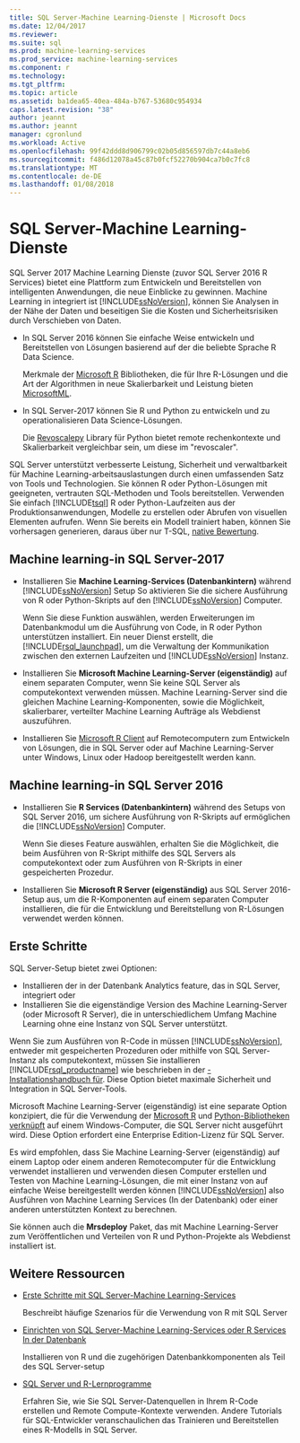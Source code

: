 ```yaml
---
title: SQL Server-Machine Learning-Dienste | Microsoft Docs
ms.date: 12/04/2017
ms.reviewer: 
ms.suite: sql
ms.prod: machine-learning-services
ms.prod_service: machine-learning-services
ms.component: r
ms.technology: 
ms.tgt_pltfrm: 
ms.topic: article
ms.assetid: ba1dea65-40ea-484a-b767-53680c954934
caps.latest.revision: "38"
author: jeannt
ms.author: jeannt
manager: cgronlund
ms.workload: Active
ms.openlocfilehash: 99f42ddd8d906799c02b05d856597db7c44a8eb6
ms.sourcegitcommit: f486d12078a45c87b0fcf52270b904ca7b0c7fc8
ms.translationtype: MT
ms.contentlocale: de-DE
ms.lasthandoff: 01/08/2018
---
```

# <a name="sql-server-machine-learning-services"></a>SQL Server-Machine Learning-Dienste

SQL Server 2017 Machine Learning Dienste (zuvor SQL Server 2016 R Services) bietet eine Plattform zum Entwickeln und Bereitstellen von intelligenten Anwendungen, die neue Einblicke zu gewinnen. Machine Learning in integriert ist [!INCLUDE[ssNoVersion](../../includes/ssnoversion-md.md)], können Sie Analysen in der Nähe der Daten und beseitigen Sie die Kosten und Sicherheitsrisiken durch Verschieben von Daten.
  
+ In SQL Server 2016 können Sie einfache Weise entwickeln und Bereitstellen von Lösungen basierend auf der die beliebte Sprache R Data Science. 

    Merkmale der [Microsoft R](https://docs.microsoft.com/machine-learning-server/r-reference/revoscaler/revoscaler) Bibliotheken, die für Ihre R-Lösungen und die Art der Algorithmen in neue Skalierbarkeit und Leistung bieten [MicrosoftML](https://docs.microsoft.com/machine-learning-server/r-reference/microsoftml/microsoftml-package).
+ In SQL Server-2017 können Sie R und Python zu entwickeln und zu operationalisieren Data Science-Lösungen. 

    Die [Revoscalepy](../python/what-is-revoscalepy.md) Library für Python bietet remote rechenkontexte und Skalierbarkeit vergleichbar sein, um diese im "revoscaler".

SQL Server unterstützt verbesserte Leistung, Sicherheit und verwaltbarkeit für Machine Learning-arbeitsauslastungen durch einen umfassenden Satz von Tools und Technologien. Sie können R oder Python-Lösungen mit geeigneten, vertrauten SQL-Methoden und Tools bereitstellen. Verwenden Sie einfach [!INCLUDE[tsql](../../includes/tsql-md.md)] R oder Python-Laufzeiten aus der Produktionsanwendungen, Modelle zu erstellen oder Abrufen von visuellen Elementen aufrufen. Wenn Sie bereits ein Modell trainiert haben, können Sie vorhersagen generieren, daraus über nur T-SQL, [native Bewertung](../sql-native-scoring.md).

## <a name="machine-learning-in-sql-server-2017"></a>Machine learning-in SQL Server-2017

+ Installieren Sie **Machine Learning-Services (Datenbankintern)** während [!INCLUDE[ssNoVersion](../../includes/ssnoversion-md.md)] Setup So aktivieren Sie die sichere Ausführung von R oder Python-Skripts auf den [!INCLUDE[ssNoVersion](../../includes/ssnoversion-md.md)] Computer.
  
    Wenn Sie diese Funktion auswählen, werden Erweiterungen im Datenbankmodul um die Ausführung von Code, in R oder Python unterstützen installiert. Ein neuer Dienst erstellt, die [!INCLUDE[rsql_launchpad](../../includes/rsql-launchpad-md.md)], um die Verwaltung der Kommunikation zwischen den externen Laufzeiten und [!INCLUDE[ssNoVersion](../../includes/ssnoversion-md.md)] Instanz.
  
+ Installieren Sie **Microsoft Machine Learning-Server (eigenständig)** auf einem separaten Computer, wenn Sie keine SQL Server als computekontext verwenden müssen. Machine Learning-Server sind die gleichen Machine Learning-Komponenten, sowie die Möglichkeit, skalierbarer, verteilter Machine Learning Aufträge als Webdienst auszuführen.
  
+ Installieren Sie [Microsoft R Client](https://docs.microsoft.com/machine-learning-server/r-client/what-is-microsoft-r-client) auf Remotecomputern zum Entwickeln von Lösungen, die in SQL Server oder auf Machine Learning-Server unter Windows, Linux oder Hadoop bereitgestellt werden kann.

## <a name="machine-learning-in-sql-server-2016"></a>Machine learning-in SQL Server 2016

+ Installieren Sie **R Services (Datenbankintern)** während des Setups von SQL Server 2016, um sichere Ausführung von R-Skripts auf ermöglichen die [!INCLUDE[ssNoVersion](../../includes/ssnoversion-md.md)] Computer.
  
    Wenn Sie dieses Feature auswählen, erhalten Sie die Möglichkeit, die beim Ausführen von R-Skript mithilfe des SQL Servers als computekontext oder zum Ausführen von R-Skripts in einer gespeicherten Prozedur.
  
+ Installieren Sie **Microsoft R Server (eigenständig)** aus SQL Server 2016-Setup aus, um die R-Komponenten auf einem separaten Computer installieren, die für die Entwicklung und Bereitstellung von R-Lösungen verwendet werden können.

## <a name="how-to-get-started"></a>Erste Schritte

SQL Server-Setup bietet zwei Optionen:

+ Installieren der in der Datenbank Analytics feature, das in SQL Server, integriert oder
+ Installieren Sie die eigenständige Version des Machine Learning-Server (oder Microsoft R Server), die in unterschiedlichem Umfang Machine Learning ohne eine Instanz von SQL Server unterstützt.

Wenn Sie zum Ausführen von R-Code in müssen [!INCLUDE[ssNoVersion](../../includes/ssnoversion-md.md)], entweder mit gespeicherten Prozeduren oder mithilfe von SQL Server-Instanz als computekontext, müssen Sie installieren [!INCLUDE[rsql_productname](../../includes/rsql-productname-md.md)] wie beschrieben in der [-Installationshandbuch für](../../advanced-analytics/r/set-up-sql-server-r-services-in-database.md). Diese Option bietet maximale Sicherheit und Integration in SQL Server-Tools.

Microsoft Machine Learning-Server (eigenständig) ist eine separate Option konzipiert, die für die Verwendung der [Microsoft R](https://docs.microsoft.com/machine-learning-server/r-reference/introducing-r-server-r-package-reference) und [Python-Bibliotheken verknüpft](../python/what-is-revoscalepy.md) auf einem Windows-Computer, die SQL Server nicht ausgeführt wird. Diese Option erfordert eine Enterprise Edition-Lizenz für SQL Server.
    
Es wird empfohlen, dass Sie Machine Learning-Server (eigenständig) auf einem Laptop oder einem anderen Remotecomputer für die Entwicklung verwendet installieren und verwenden diesen Computer erstellen und Testen von Machine Learning-Lösungen, die mit einer Instanz von auf einfache Weise bereitgestellt werden können [!INCLUDE[ssNoVersion](../../includes/ssnoversion-md.md)] also Ausführen von Machine Learning Services \(In der Datenbank\) oder einer anderen unterstützten Kontext zu berechnen.
  
Sie können auch die **Mrsdeploy** Paket, das mit Machine Learning-Server zum Veröffentlichen und Verteilen von R und Python-Projekte als Webdienst installiert ist.

## <a name="additional-resources"></a>Weitere Ressourcen

+ [Erste Schritte mit SQL Server-Machine Learning-Services](../../advanced-analytics/r/getting-started-with-sql-server-r-services.md)
 
    Beschreibt häufige Szenarios für die Verwendung von R mit SQL Server

+ [Einrichten von SQL Server-Machine Learning-Services oder R Services In der Datenbank](../../advanced-analytics/r/set-up-sql-server-r-services-in-database.md)

    Installieren von R und die zugehörigen Datenbankkomponenten als Teil des SQL Server-setup
  
+ [SQL Server und R-Lernprogramme](../../advanced-analytics/tutorials/sql-server-r-tutorials.md)

    Erfahren Sie, wie Sie SQL Server-Datenquellen in Ihrem R-Code erstellen und Remote Compute-Kontexte verwenden. Andere Tutorials für SQL-Entwickler veranschaulichen das Trainieren und Bereitstellen eines R-Modells in SQL Server.
